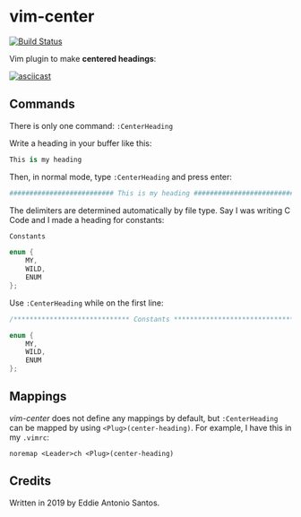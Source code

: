 vim-center
==========

[![Build Status](https://travis-ci.org/eddieantonio/vim-center.svg?branch=master)](https://travis-ci.org/eddieantonio/vim-center)

Vim plugin to make **centered headings**:

[![asciicast](https://asciinema.org/a/281912.svg)](https://asciinema.org/a/281912?t=2)

Commands
--------

There is only one command: `:CenterHeading`

Write a heading in your buffer like this:

```python
This is my heading
```

Then, in normal mode, type `:CenterHeading` and press enter:

```python
########################## This is my heading ##########################
```

The delimiters are determined automatically by file type. Say I was
writing C Code and I made a heading for constants:

```c
Constants

enum {
    MY,
    WILD,
    ENUM
};
```

Use `:CenterHeading` while on the first line:

```c
/***************************** Constants ******************************/

enum {
    MY,
    WILD,
    ENUM
};
```


Mappings
--------

*vim-center* does not define any mappings by default, but
`:CenterHeading` can be mapped by using `<Plug>(center-heading)`. For
example, I have this in my `.vimrc`:

```vim
noremap <Leader>ch <Plug>(center-heading)
```


Credits
-------

Written in 2019 by Eddie Antonio Santos.
